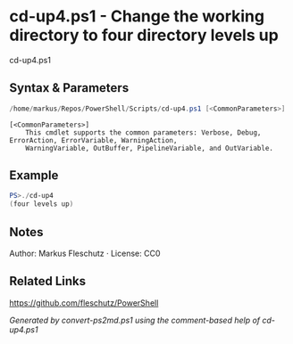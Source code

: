 # cd-up4.ps1 - Change the working directory to four directory levels up

cd-up4.ps1

## Syntax & Parameters
```powershell
/home/markus/Repos/PowerShell/Scripts/cd-up4.ps1 [<CommonParameters>]
```

```
[<CommonParameters>]
    This cmdlet supports the common parameters: Verbose, Debug, ErrorAction, ErrorVariable, WarningAction, 
    WarningVariable, OutBuffer, PipelineVariable, and OutVariable.
```

## Example
```powershell
PS>./cd-up4
(four levels up)
```


## Notes
Author: Markus Fleschutz · License: CC0

## Related Links
https://github.com/fleschutz/PowerShell

*Generated by convert-ps2md.ps1 using the comment-based help of cd-up4.ps1*
